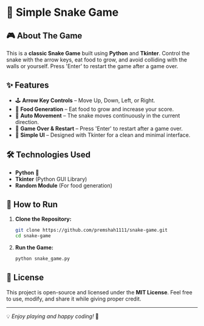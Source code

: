 # 🐍 Simple Snake Game

## 🎮 About The Game
This is a **classic Snake Game** built using **Python** and **Tkinter**. Control the snake with the arrow keys, eat food to grow, and avoid colliding with the walls or yourself. Press 'Enter' to restart the game after a game over.

## ✨ Features
- 🕹️ **Arrow Key Controls** – Move Up, Down, Left, or Right.
- 🍎 **Food Generation** – Eat food to grow and increase your score.
- 🚀 **Auto Movement** – The snake moves continuously in the current direction.
- 🎯 **Game Over & Restart** – Press 'Enter' to restart after a game over.
- 🎨 **Simple UI** – Designed with Tkinter for a clean and minimal interface.

## 🛠️ Technologies Used
- **Python** 🐍
- **Tkinter** (Python GUI Library)
- **Random Module** (For food generation)

## 📂 How to Run
1. **Clone the Repository:**
   ```sh
   git clone https://github.com/premshah1111/snake-game.git
   cd snake-game
   ```
2. **Run the Game:**
   ```sh
   python snake_game.py
   ```

## 📜 License
This project is open-source and licensed under the **MIT License**. Feel free to use, modify, and share it while giving proper credit.

---
💡 *Enjoy playing and happy coding!* 🚀
